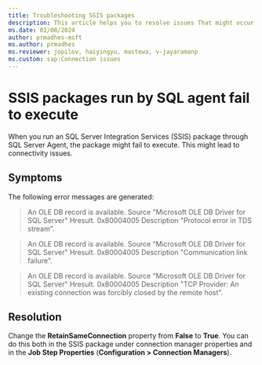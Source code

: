 ```yaml
---
title: Troubleshooting SSIS packages
description: This article helps you to resolve issues That might occur when you execute SSIS packages using SQL Server agent.
ms.date: 01/08/2024
author: prmadhes-msft
ms.author: prmadhes
ms.reviewer: jopilov, haiyingyu, mastewa, v-jayaramanp
ms.custom: sap:Connection issues
---
```


# SSIS packages run by SQL agent fail to execute

When you run an SQL Server Integration Services (SSIS) package through SQL Server Agent, the package might fail to execute. This might lead to connectivity issues.

## Symptoms

The following error messages are generated:

> An OLE DB record is available. Source "Microsoft OLE DB Driver for SQL Server" Hresult. 0x80004005 Description "Protocol error in TDS stream".

> An OLE DB record is available. Source “Microsoft OLE DB Driver for SQL Server" Hresult. 0x80004005 Description "Communication link failure".

> An OLE DB record is available. Source “Microsoft OLE DB Driver for SQL Server" Hresult. 0x80004005 Description "TCP Provider: An existing connection was forcibly closed by the remote host".

## Resolution

Change the **RetainSameConnection** property from **False** to **True**. You can do this both in the SSIS package under connection manager properties and in the **Job Step Properties** (**Configuration > Connection Managers**).
